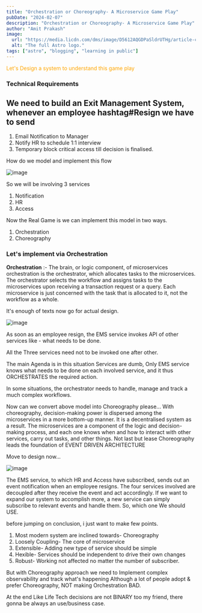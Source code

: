 ```yaml
---
title: "Orchestration or Choreography- A Microservice Game Play"
pubDate: "2024-02-07"
description: "Orchestration or Choreography- A Microservice Game Play"
author: "Amit Prakash"
image:
  url: "https://media.licdn.com/dms/image/D5612AQGDPaSldrUTHg/article-cover_image-shrink_423_752/0/1675725941348?e=1713398400&v=beta&t=uGXkAASLAqRWMUZhxEZDl_ZmhhBdY2_Rdi21_6QmAlM"
  alt: "The full Astro logo."
tags: ["astro", "blogging", "learning in public"]
---
```


<span style="color:orange">Let's Design a system to understand this game play</span>

### Technical Requirements

## We need to build an Exit Management System, whenever an employee hashtag#Resign we have to send
1. Email Notification to Manager
2. Notify HR to schedule 1:1 interview
3. Temporary block critical access till decision is finalised.

How do we model and implement this flow

![image](https://media.licdn.com/dms/image/D5612AQHK83puWR92Og/article-inline_image-shrink_1000_1488/0/1675723397773?e=1713398400&v=beta&t=PoG18yFOfS3cmTJYDvEgQD35wGVHb5shkhnWblT_0ns)

So we will be involving 3 services 
1. Notification 
2. HR 
3. Access

Now the Real Game is we can implement this model in two ways.

1. Orchestration 
2. Choreography


### Let's implement via Orchestration 

**Orchestration** :- The brain, or logic component, of microservices orchestration is the orchestrator, which allocates tasks to the microservices. The orchestrator selects the workflow and assigns tasks to the microservices upon receiving a transaction request or a query. Each microservice is just concerned with the task that is allocated to it, not the workflow as a whole.

It's enough of texts now go for actual design.

![image](https://media.licdn.com/dms/image/D5612AQHphbj7GcxLxg/article-inline_image-shrink_1500_2232/0/1675724201026?e=1713398400&v=beta&t=YG7viG5jzDYkhaUAdFWPMxae5mZg4xPxXh0XxxomBYI)

As soon as an employee resign, the EMS service invokes API of other services like - what needs to be done.

All the Three services need not to be invoked one after other.

The main Agenda is in this situation Services are dumb, Only EMS service knows what needs to be done on each involved service, and it thus ORCHESTRATES the required action.

In some situations, the orchestrator needs to handle, manage and track a much complex workflows.


Now can we convert above model into Choreography please...
With choreography, decision-making power is dispersed among the microservices in a more bottom-up manner. It is a decentralised system as a result. The microservices are a component of the logic and decision-making process, and each one knows when and how to interact with other services, carry out tasks, and other things.
Not last but lease Choreography leads the foundation of EVENT DRIVEN ARCHITECTURE

Move to design now...

![image](https://media.licdn.com/dms/image/D5612AQGy79KrsS69XQ/article-inline_image-shrink_1500_2232/0/1675725116645?e=1713398400&v=beta&t=7iMCIJT2l_N0k0FCrG36j_xfeLskTQyCDcdB-PF0kJw)

The EMS service, to which HR and Access have subscribed, sends out an event notification when an employee resigns. The four services involved are decoupled after they receive the event and act accordingly. If we want to expand our system to accomplish more, a new service can simply subscribe to relevant events and handle them.
So, which one We should USE.

before jumping on conclusion, i just want to make few points.

1. Most modern system are inclined towards- Choreography
2. Loosely Coupling- The core of microservice
3. Extensible- Adding new type of service should be simple
4. Hexible- Services should be independent to drive their own changes
5. Robust- Working not affected no matter the number of subscriber.

But with Choreography approach we need to Implement complex observability and track what's happening 
Although a lot of people adopt & prefer Choreography, NOT making Orchestration BAD.

At the end Like Life Tech decisions are not BINARY too my friend, there gonna be always an use/business case. 
